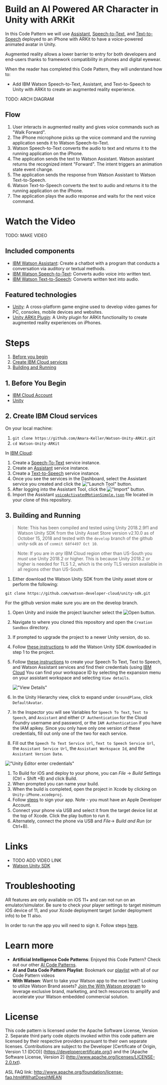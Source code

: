 # Build an AI Powered AR Character in Unity with ARKit

In this Code Pattern we will use [Assistant](https://www.ibm.com/watson/developercloud/conversation.html), [Speech-to-Text](https://www.ibm.com/watson/developercloud/speech-to-text.html), and [Text-to-Speech](https://www.ibm.com/watson/developercloud/text-to-speech.html) deployed to an iPhone with ARKit to have a voice-powered animated avatar in Unity.

Augmented reality allows a lower barrier to entry for both developers and end-users thanks to framework compatibility in phones and digital eyewear. 

When the reader has completed this Code Pattern, they will understand how to:

* Add IBM Watson Speech-to-Text, Assistant, and Text-to-Speech to Unity with ARKit to create an augmented reality experience.

TODO: ARCH DIAGRAM

## Flow

1. User interacts in augmented reality and gives voice commands such as "Walk Forward".
2. The iPhone microphone picks up the voice command and the running application sends it to Watson Speech-to-Text.
3. Watson Speech-to-Text converts the audio to text and returns it to the running application on the iPhone.
4. The application sends the text to Watson Assistant. Watson assistant returns the recognized intent "Forward". The intent triggers an animation state event change.
5. The application sends the response from Watson Assistant to Watson Text-to-Speech.
6. Watson Text-to-Speech converts the text to audio and returns it to the running application on the iPhone.
7. The application plays the audio response and waits for the next voice command.

# Watch the Video
TODO: MAKE VIDEO


## Included components

* [IBM Watson Assistant](https://www.ibm.com/watson/developercloud/conversation.html): Create a chatbot with a program that conducts a conversation via auditory or textual methods.
* [IBM Watson Speech-to-Text](https://www.ibm.com/watson/developercloud/speech-to-text.html): Converts audio voice into written text.
* [IBM Watson Text-to-Speech](https://www.ibm.com/watson/developercloud/speech-to-text.html): Converts written text into audio.

## Featured technologies

* [Unity](https://unity3d.com/): A cross-platform game engine used to develop video games for PC, consoles, mobile devices and websites.
* [Unity ARKit Plugin](): A Unity plugin for ARKit functionality to create augmented reality experiences on iPhones.

# Steps

1. [Before you begin](#1-before-you-begin)
2. [Create IBM Cloud services](#2-create-ibm-cloud-services)
3. [Building and Running](#3-building-and-running)

## 1. Before You Begin

* [IBM Cloud Account](http://ibm.biz/Bdimr6)
* [Unity](https://unity3d.com/get-unity/download)

## 2. Create IBM Cloud services

On your local machine:
1. `git clone https://github.com/Amara-Keller/Watson-Unity-ARKit.git`
2. `cd Watson-Unity-ARKit`

In [IBM Cloud](https://console.ng.bluemix.net/):

1. Create a [Speech-To-Text](https://console.ng.bluemix.net/catalog/speech-to-text/) service instance.
2. Create an [Assistant](https://console.ng.bluemix.net/catalog/services/conversation/) service instance.
3. Create a [Text-to-Speech](https://console.ng.bluemix.net/catalog/text-to-speech/) service instance.
4. Once you see the services in the Dashboard, select the Assistant service you created and click the !["Launch Tool"](/doc/source/images/workspace_launch.png?raw=true) button.
5. After logging into the Assistant Tool, click the !["Import"](/doc/source/images/import_icon.png?raw=true) button.
6. Import the Assistant [`voiceActivatedMotionSimple.json`](data/voiceActivatedMotionSimple.json) file located in your clone of this repository.

## 3. Building and Running

> Note: This has been compiled and tested using Unity 2018.2.9f1 and Watson Unity SDK from the Unity Asset Store version v2.10.0 as of October 15, 2018 and tested with the `develop` branch of the github unity-sdk as of `commit 68f4497 Oct 10`.

> Note: If you are in *any* IBM Cloud region other than US-South you *must* use Unity 2018.2 or higher. This is because Unity 2018.2 or higher is needed for TLS 1.2, which is the only TLS version available in all regions other than US-South.

1. Either download the Watson Unity SDK from the Unity asset store or perform the following:

`git clone https://github.com/watson-developer-cloud/unity-sdk.git`

For the github version make sure you are on the develop branch.
1. Open Unity and inside the project launcher select the ![Open](doc/source/images/unity_open.png?raw=true) button.
1. Navigate to where you cloned this repository and open the `Creation Sandbox` directory.
1. If prompted to upgrade the project to a newer Unity version, do so.
1. Follow [these instructions](https://github.com/watson-developer-cloud/unity-sdk#getting-the-watson-sdk-and-adding-it-to-unity) to add the Watson Unity SDK downloaded in step 1 to the project.
1. Follow [these instructions](https://github.com/watson-developer-cloud/unity-sdk#configuring-your-service-credentials) to create your Speech To Text, Text to Speech, and Watson Assistant services and find their credentials (using [IBM Cloud](https://console.bluemix.net)
 You can find your workspace ID by selecting the expansion menu on your assistant workspace and selecting `View details`.

    !["View Details"](/doc/source/images/assistant_details.png?raw=true)

1. In the Unity Hierarchy view, click to expand under `GroundPlane`, click `DefaultAvatar`.
1. In the Inspector you will see Variables for `Speech To Text`, `Text to Speech`, and `Assistant` and either `CF Authentication` for the Cloud Foundry username and password, or the `IAM Authentication` if you have the IAM apikey. Since you only have only one version of these credentials, fill out only one of the two for each service.
1. Fill out the `Speech To Text Service Url`, `Text to Speech Service Url`, the `Assistant Service Url`, the `Assistant Workspace Id`, and the `Assistant Version Date`.

!["Unity Editor enter credentials"](/doc/source/images/unity_creds.png?raw=true)

1. To Build for iOS and deploy to your phone, you can _File_ -> _Build_ Settings (Ctrl + Shift +B) and click Build.
1. When prompted you can name your build. 
1. When the build is completed, open the project in Xcode by clicking on `Unity-iPhone.xcodeproj`.
1. Follow [steps](https://help.apple.com/xcode/mac/current/#/dev60b6fbbc7) to sign your app. Note - you must have an Apple Developer Account.
1. Connect your phone via USB and select it from the target device list at the top of Xcode. Click the play button to run it.
1. Alternately, connect the phone via USB and _File_-> _Build and Run_ (or Ctrl+B).

  
# Links

* TODO ADD VIDEO LINK
* [Watson Unity SDK](https://github.com/IBM/unity-sdk)

# Troubleshooting

AR features are only available on iOS 11+ and can not run on an emulator/simulator. Be sure to check your player settings to target minimum iOS device of 11, and your Xcode deployment target (under deployment info) to be 11 also.

In order to run the app you will need to sign it. Follow steps [here](https://help.apple.com/xcode/mac/current/#/dev60b6fbbc7).

# Learn more

* **Artificial Intelligence Code Patterns**: Enjoyed this Code Pattern? Check out our other [AI Code Patterns](https://developer.ibm.com/code/technologies/artificial-intelligence/).
* **AI and Data Code Pattern Playlist**: Bookmark our [playlist](https://www.youtube.com/playlist?list=PLzUbsvIyrNfknNewObx5N7uGZ5FKH0Fde) with all of our Code Pattern videos
* **With Watson**: Want to take your Watson app to the next level? Looking to utilize Watson Brand assets? [Join the With Watson program](https://www.ibm.com/watson/with-watson/) to leverage exclusive brand, marketing, and tech resources to amplify and accelerate your Watson embedded commercial solution.

# License

This code pattern is licensed under the Apache Software License, Version 2.  Separate third party code objects invoked within this code pattern are licensed by their respective providers pursuant to their own separate licenses. Contributions are subject to the Developer [Certificate of Origin, Version 1.1 (DCO)] (https://developercertificate.org/) and the [Apache Software License, Version 2] (http://www.apache.org/licenses/LICENSE-2.0.txt).

ASL FAQ link: http://www.apache.org/foundation/license-faq.html#WhatDoesItMEAN